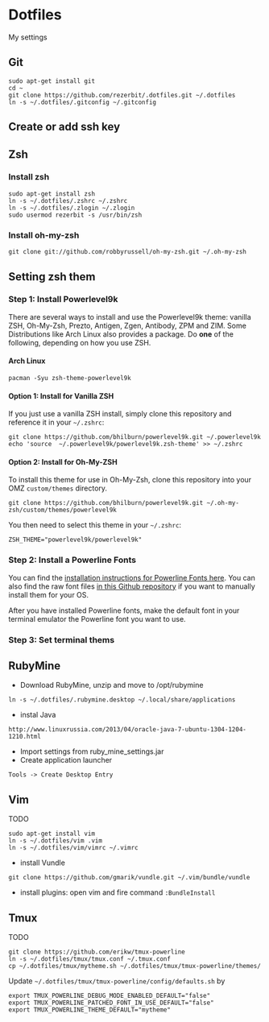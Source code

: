 # Dotfiles 

My settings

## Git

```
sudo apt-get install git
cd ~
git clone https://github.com/rezerbit/.dotfiles.git ~/.dotfiles
ln -s ~/.dotfiles/.gitconfig ~/.gitconfig
```
## Create or add ssh key

## Zsh
### Install zsh
```
sudo apt-get install zsh
ln -s ~/.dotfiles/.zshrc ~/.zshrc
ln -s ~/.dotfiles/.zlogin ~/.zlogin
sudo usermod rezerbit -s /usr/bin/zsh
```

### Install oh-my-zsh
```
git clone git://github.com/robbyrussell/oh-my-zsh.git ~/.oh-my-zsh
```

## Setting zsh them

### Step 1: Install Powerlevel9k
There are several ways to install and use the Powerlevel9k theme: vanilla ZSH, Oh-My-Zsh, Prezto, Antigen, Zgen, Antibody, ZPM and ZIM. Some Distributions like Arch Linux also provides a package. Do **one** of the following, depending on how you use ZSH.

#### Arch Linux

```
pacman -Syu zsh-theme-powerlevel9k
```

#### Option 1: Install for Vanilla ZSH

If you just use a vanilla ZSH install, simply clone this repository and reference it in your `~/.zshrc`:

```
git clone https://github.com/bhilburn/powerlevel9k.git ~/.powerlevel9k
echo 'source  ~/.powerlevel9k/powerlevel9k.zsh-theme' >> ~/.zshrc
```

#### Option 2: Install for Oh-My-ZSH

To install this theme for use in Oh-My-Zsh, clone this repository into your OMZ `custom/themes` directory.

```
git clone https://github.com/bhilburn/powerlevel9k.git ~/.oh-my-zsh/custom/themes/powerlevel9k
```

You then need to select this theme in your `~/.zshrc`:

```
ZSH_THEME="powerlevel9k/powerlevel9k"
```

### Step 2: Install a Powerline Fonts

You can find the [installation instructions for Powerline Fonts here](https://powerline.readthedocs.io/en/latest/installation/linux.html#fonts-installation). You can also find the raw font files [in this Github repository](https://github.com/powerline/fonts) if you want to manually install them for your OS.

After you have installed Powerline fonts, make the default font in your terminal emulator the Powerline font you want to use.

### Step 3: Set terminal thems


## RubyMine
* Download RubyMine, unzip and move to /opt/rubymine

```
ln -s ~/.dotfiles/.rubymine.desktop ~/.local/share/applications
```
* instal Java
```
http://www.linuxrussia.com/2013/04/oracle-java-7-ubuntu-1304-1204-1210.html
```

* Import settings from ruby_mine_settings.jar
* Create application launcher
```
Tools -> Create Desktop Entry
```

## Vim
TODO
```
sudo apt-get install vim
ln -s ~/.dotfiles/vim .vim
ln -s ~/.dotfiles/vim/vimrc ~/.vimrc
```
* install Vundle

```
git clone https://github.com/gmarik/vundle.git ~/.vim/bundle/vundle
```

* install plugins: open vim and fire command `:BundleInstall`
## Tmux

TODO
```
git clone https://github.com/erikw/tmux-powerline
ln -s ~/.dotfiles/tmux/tmux.conf ~/.tmux.conf
cp ~/.dotfiles/tmux/mytheme.sh ~/.dotfiles/tmux/tmux-powerline/themes/ 
```
Update `~/.dotfiles/tmux/tmux-powerline/config/defaults.sh` by
```
export TMUX_POWERLINE_DEBUG_MODE_ENABLED_DEFAULT="false"
export TMUX_POWERLINE_PATCHED_FONT_IN_USE_DEFAULT="false"
export TMUX_POWERLINE_THEME_DEFAULT="mytheme"
```
